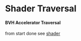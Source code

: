 Shader Traversal
================

#### BVH Accelerator Traversal
from start
done see [shader](../src/shaders/path_tracing_frag.glsl)
